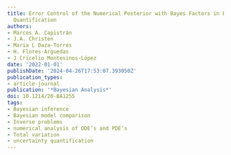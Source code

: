 ```yaml
---
title: Error Control of the Numerical Posterior with Bayes Factors in Bayesian Uncertainty
  Quantification
authors:
- Marcos A. Capistrán
- J.A. Christen
- Maria L Daza-Torres
- H. Flores-Arguedas
- J Cricelio Montesinos-López
date: '2022-01-01'
publishDate: '2024-04-26T17:53:07.393050Z'
publication_types:
- article-journal
publication: '*Bayesian Analysis*'
doi: 10.1214/20-BA1255
tags:
- Bayesian inference
- Bayesian model comparison
- Inverse problems
- numerical analysis of ODE’s and PDE’s
- Total variation
- uncertainty quantification
---
```

